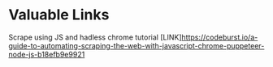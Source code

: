 # Valuable Links

Scrape using JS and hadless chrome tutorial
[LINK]https://codeburst.io/a-guide-to-automating-scraping-the-web-with-javascript-chrome-puppeteer-node-js-b18efb9e9921
